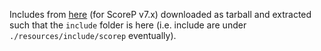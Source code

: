 Includes from [here](https://gitlab.com/score-p/scorep/-/tree/v7.x/include/scorep) (for ScoreP v7.x) downloaded as tarball and extracted such that the `include` folder is here (i.e. include are under `./resources/include/scorep` eventually).